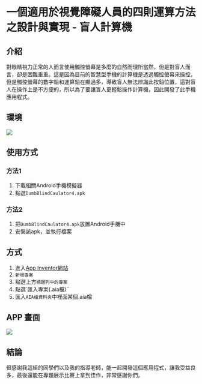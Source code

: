 # 一個適用於視覺障礙人員的四則運算方法之設計與實現 - 盲人計算機

## 介紹
對眼睛視力正常的人而言使用觸控螢幕是多麼的自然而理所當然，但是對盲人而言，卻是困難重重。這是因為目前的智慧型手機的計算機是透過觸控螢幕來操控，但是觸控螢幕的數字鈕和運算鈕在顯過多，導致盲人無法辨識此按鈕位置，這對盲人在操作上是不方便的，所以為了要讓盲人更輕鬆操作計算機，因此開發了此手機應用程式。

## 環境
![](https://i.imgur.com/jLfLFAF.png)

## 使用方式
### 方法1
1. 下載相關Android手機模擬器
2. 點選`DumbBlindCaulator4.apk`
### 方法2
1. 把`DumbBlindCaulator4.apk`放置Android手機中
2. 安裝該apk，並執行檔案

## 方式
1. 進入[App Inventor網站](http://ai2.appinventor.mit.edu/?locale=zh_TW#5614337640890368)
2. `新增專案`
3. 點選上方`標題列中的專案`
4. 點選`匯入專案(.aia檔)``
5. 匯入`AIA檔資料夾`中裡面某個.aia檔

## APP 畫面
![](https://i.imgur.com/EhAZSRj.png)

## 結論
很感謝我這組的同學們以及我的指導老師，能一起開發這個應用程式，讓我受益良多，最後還能在專題展示比賽上拿到佳作，非常感謝你們。
